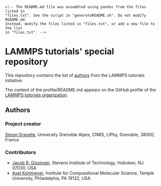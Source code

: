 ```{=html}
<!-- The README.md file was assembled using pandoc from the files listed in
"files.txt". See the script in "generateREADME.sh". Do not modify README.md.
Instead, modify the files listed in "files.txt", or add a new file to the list
in "files.txt". -->
```
# LAMMPS tutorials' special repository

This repository contains the list of [authors](AUTHORS.md) from the
LAMMPS tutorials initiative.

The content of the profile/README.md appears on the GitHub profile of
the [LAMMPS tutorials organization](https://github.com/lammpstutorials).

## Authors

### Project creator

[Simon Gravelle](https://github.com/simongravelle), University Grenoble
Alpes, CNRS, LIPhy, Grenoble, 38000, France

### Contributors

-   [Jacob R. Gissinger](https://www.stevens.edu/profile/jgissing),
    Stevens Institute of Technology, Hoboken, NJ 07030, USA
-   [Axel Kohlmeyer](https://sites.google.com/site/akohlmey), Institute
    for Computational Molecular Science, Temple University,
    Philadelphia, PA 19122, USA
